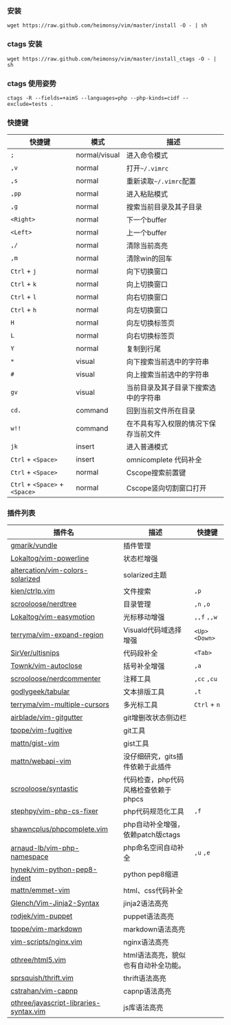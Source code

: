 ### 安装

    wget https://raw.github.com/heimonsy/vim/master/install -O - | sh

### ctags 安装

    wget https://raw.github.com/heimonsy/vim/master/install_ctags -O - | sh

### ctags 使用姿势

    ctags -R --fields=+aimS --languages=php --php-kinds=cidf --exclude=tests .

### 快捷键

快捷键                         | 模式          | 描述
------------------------------ | ------------- | ----------------------------------
`;`                            | normal/visual | 进入命令模式
`,v`                           | normal        | 打开`~/.vimrc`
`,s`                           | normal        | 重新读取`~/.vimrc`配置
`,pp`                          | normal        | 进入粘贴模式
`,g`                           | normal        | 搜索当前目录及其子目录
`<Right>`                      | normal        | 下一个buffer
`<Left>`                       | normal        | 上一个buffer
`,/`                           | normal        | 清除当前高亮
`,m`                           | normal        | 清除win的回车
`Ctrl` + `j`                   | normal        | 向下切换窗口
`Ctrl` + `k`                   | normal        | 向上切换窗口
`Ctrl` + `l`                   | normal        | 向右切换窗口
`Ctrl` + `h`                   | normal        | 向左切换窗口
`H`                            | normal        | 向左切换标签页
`L`                            | normal        | 向右切换标签页
`Y`                            | normal        | 复制到行尾
`*`                            | visual        | 向下搜索当前选中的字符串
`#`                            | visual        | 向上搜索当前选中的字符串
`gv`                           | visual        | 当前目录及其子目录下搜索选中的字符串
`cd.`                          | command       | 回到当前文件所在目录
`w!!`                          | command       | 在不具有写入权限的情况下保存当前文件
`jk`                           | insert        | 进入普通模式
`Ctrl` + `<Space>`             | insert        | omnicomplete 代码补全
`Ctrl` + `<Space>`             | normal        | Cscope搜索前置键
`Ctrl` + `<Space>` + `<Space>` | normal        | Cscope竖向切割窗口打开

### 插件列表


插件名                                                                                                 | 描述                                 | 快捷键
------------------------------------------------------------------------------------------------------ | ------------------------------------ | ----------------
[gmarik/vundle](http://www.github.com/gmarik/vundle)                                                   | 插件管理                             |
[Lokaltog/vim-powerline](http://www.github.com/Lokaltog/vim-powerline)                                 | 状态栏增强                           |
[altercation/vim-colors-solarized](http://www.github.com/altercation/vim-colors-solarized)             | solarized主题                        |
[kien/ctrlp.vim](http://www.github.com/kien/ctrlp.vim)                                                 | 文件搜索                             | `,p`
[scrooloose/nerdtree](http://www.github.com/scrooloose/nerdtree)                                       | 目录管理                             | `,n` `,o`
[Lokaltog/vim-easymotion](http://www.github.com/Lokaltog/vim-easymotion)                               | 光标移动增强                         | `,,f` `,,w`
[terryma/vim-expand-region](http://www.github.com/terryma/vim-expand-region)                           | Visuald代码域选择增强                | `<Up>` `<Down>`
[SirVer/ultisnips](http://www.github.com/SirVer/ultisnips)                                             | 代码段补全                           | `<Tab>`
[Townk/vim-autoclose](http://www.github.com/Townk/vim-autoclose)                                       | 括号补全增强                         | `,a`
[scrooloose/nerdcommenter](http://www.github.com/scrooloose/nerdcommenter)                             | 注释工具                             | `,cc` `,cu`
[godlygeek/tabular](http://www.github.com/godlygeek/tabular)                                           | 文本排版工具                         | `,t`
[terryma/vim-multiple-cursors](http://www.github.com/terryma/vim-multiple-cursors)                     | 多光标工具                           | `Ctrl` + `n`
[airblade/vim-gitgutter](http://www.github.com/airblade/vim-gitgutter)                                 | git增删改状态侧边栏                  |
[tpope/vim-fugitive](http://www.github.com/tpope/vim-fugitive)                                         | git工具                              |
[mattn/gist-vim](http://www.github.com/mattn/gist-vim)                                                 | gist工具                             |
[mattn/webapi-vim](http://www.github.com/mattn/webapi-vim)                                             | 没仔细研究，gits插件依赖于此插件     |
[scrooloose/syntastic](http://www.github.com/scrooloose/syntastic)                                     | 代码检查，php代码风格检查依赖于phpcs |
[stephpy/vim-php-cs-fixer](http://www.github.com/stephpy/vim-php-cs-fixer)                             | php代码规范化工具                    | `,f`
[shawncplus/phpcomplete.vim](http://www.github.com/shawncplus/phpcomplete.vim)                         | php自动补全增强，依赖patch版ctags    |
[arnaud-lb/vim-php-namespace](http://www.github.com/arnaud-lb/vim-php-namespace)                       | php命名空间自动补全                  | `,u` `,e`
[hynek/vim-python-pep8-indent](http://www.github.com/hynek/vim-python-pep8-indent)                     | python pep8缩进                      |
[mattn/emmet-vim](http://www.github.com/mattn/emmet-vim)                                               | html、css代码补全                    |
[Glench/Vim-Jinja2-Syntax](http://www.github.com/Glench/Vim-Jinja2-Syntax)                             | jinja2语法高亮                       |
[rodjek/vim-puppet](http://www.github.com/rodjek/vim-puppet)                                           | puppet语法高亮                       |
[tpope/vim-markdown](http://www.github.com/tpope/vim-markdown)                                         | markdown语法高亮                     |
[vim-scripts/nginx.vim](http://www.github.com/vim-scripts/nginx.vim)                                   | nginx语法高亮                        |
[othree/html5.vim](http://www.github.com/othree/html5.vim)                                             | html语法高亮，貌似也有自动补全功能。 |
[sprsquish/thrift.vim](http://www.github.com/sprsquish/thrift.vim)                                     | thrift语法高亮                       |
[cstrahan/vim-capnp](http://www.github.com/cstrahan/vim-capnp)                                         | capnp语法高亮                        |
[othree/javascript-libraries-syntax.vim](http://www.github.com/othree/javascript-libraries-syntax.vim) | js库语法高亮                         |
